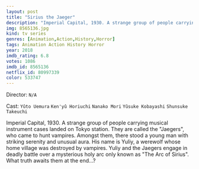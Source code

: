 ```yaml
---
layout: post
title: "Sirius the Jaeger"
description: "Imperial Capital, 1930. A strange group of people carrying musical instrument cases landed on Tokyo station. They are called the Jaegers, who came to hunt vampires. Amongst them, there stood a young man with striking serenity and unusual aura. His name is Yuliy, a werewolf whose home village was destroyed by vampires. Yuliy and the Jaegers engage in deadly battle over a mysterious holy arc only known as The Arc of Sirius. What truth awaits them at the end...?.."
img: 8565136.jpg
kind: tv series
genres: [Animation,Action,History,Horror]
tags: Animation Action History Horror 
year: 2018
imdb_rating: 6.8
votes: 1086
imdb_id: 8565136
netflix_id: 80997339
color: 533747
---
```

Director: `N/A`  

Cast: `Yûto Uemura` `Ken'yû Horiuchi` `Nanako Mori` `Yûsuke Kobayashi` `Shunsuke Takeuchi` 

Imperial Capital, 1930. A strange group of people carrying musical instrument cases landed on Tokyo station. They are called the "Jaegers", who came to hunt vampires. Amongst them, there stood a young man with striking serenity and unusual aura. His name is Yuliy, a werewolf whose home village was destroyed by vampires. Yuliy and the Jaegers engage in deadly battle over a mysterious holy arc only known as "The Arc of Sirius". What truth awaits them at the end...?